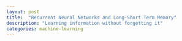 ```yaml
---
layout: post
title:  "Recurrent Neural Networks and Long-Short Term Memory"
description: "Learning information without forgetting it"
categories: machine-learning
---
```

